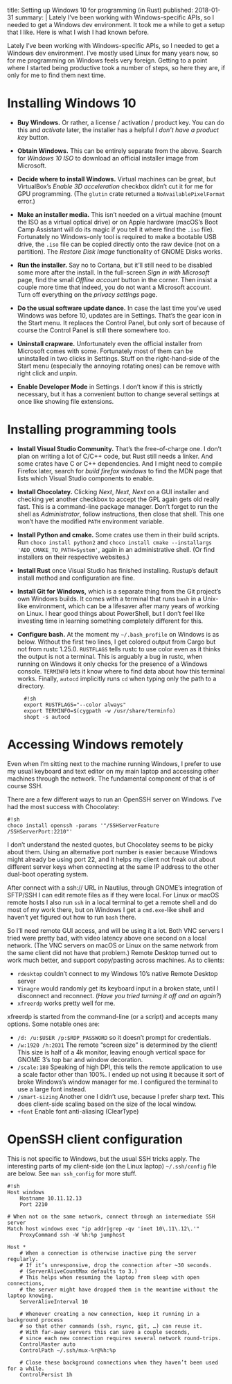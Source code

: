 title: Setting up Windows 10 for programming (in Rust)
published: 2018-01-31
summary: |
    Lately I’ve been working with Windows-specific APIs,
    so I needed to get a Windows dev environment.
    It took me a while to get a setup that I like.
    Here is what I wish I had known before.

Lately I’ve been working with Windows-specific APIs,
so I needed to get a Windows dev environment.
I’ve mostly used Linux for many years now,
so for me programming on Windows feels very foreign.
Getting to a point where I started being productive took a number of steps,
so here they are, if only for me to find them next time.

# Installing Windows 10

* **Buy Windows.**
  Or rather, a license / activation / product key.
  You can do this and *activate* later,
  the installer has a helpful *I don’t have a product key* button.

* **Obtain Windows.**
  This can be entirely separate from the above.
  Search for *Windows 10 ISO* to download an official installer image from Microsoft.

* **Decide where to install Windows.**
  Virtual machines can be great,
  but VirtualBox’s *Enable 3D acceleration* checkbox didn’t cut it for me for GPU programming.
  (The `glutin` crate returned a `NoAvailablePixelFormat` error.)

* **Make an installer media.**
  This isn’t needed on a virtual machine (mount the ISO as a virtual optical drive)
  or on Apple hardware
  (macOS’s Boot Camp Assistant will do its magic if you tell it where find the `.iso` file).
  Fortunately no Windows-only tool is required to make a bootable USB drive,
  the `.iso` file can be copied directly onto the raw device (not on a partition).
  The *Restore Disk Image* functionality of GNOME Disks works.

* **Run the installer.**
  Say no to Cortana, but it’ll still need to be disabled some more after the install.
  In the full-screen *Sign in with Microsoft* page,
  find the small *Offline account* button in the corner.
  Then insist a couple more time that indeed, you do not want a Microsoft account.
  Turn off everything on the *privacy settings* page.

* **Do the usual software update dance.**
  In case the last time you’ve used Windows was before 10, updates are in Settings.
  That’s the gear icon in the Start menu.
  It replaces the Control Panel,
  but only sort of because of course the Control Panel is still there somewhere too.

* **Uninstall crapware.**
  Unfortunately even the official installer from Microsoft comes with some.
  Fortunately most of them can be uninstalled in two clicks in Settings.
  Stuff on the right-hand-side of the Start menu (especially the annoying rotating ones)
  can be remove with right click and *unpin*.

* **Enable Developer Mode** in Settings.
  I don’t know if this is strictly necessary,
  but it has a convenient button to change several settings at once like showing file extensions.

# Installing programming tools

* **Install Visual Studio Community.**
  That’s the free-of-charge one.
  I don’t plan on writing a lot of C/C++ code, but Rust still needs a linker.
  And some crates have C or C++ dependencies.
  And I might need to compile Firefox later,
  search for *build firefox windows* to find the MDN page that lists
  which Visual Studio components to enable.

* **Install Chocolatey.**
  Clicking *Next*, *Next*, *Next* on a GUI installer
  and checking yet another checkbox to accept the GPL again gets old really fast.
  This is a command-line package manager.
  Don’t forget to run the shell as *Administrator*, follow instructions, then close that shell.
  This one won’t have the modified `PATH` environment variable.

* **Install Python and cmake.**
  Some crates use them in their build scripts.
  Run `choco install python2` and `choco install cmake --installargs 'ADD_CMAKE_TO_PATH=System'`,
  again in an administrative shell.
  (Or find installers on their respective websites.)

* **Install Rust**
  once Visual Studio has finished installing.
  Rustup’s default install method and configuration are fine.

* **Install Git for Windows,**
  which is a separate thing from the Git project’s own Windows builds.
  It comes with a terminal that runs `bash` in a Unix-like environment,
  which can be a lifesaver after many years of working on Linux.
  I hear good things about PowerShell,
  but I don’t feel like investing time in learning something completely different for this.

* **Configure bash.**
  At the moment my `~/.bash_profile` on Windows is as below.
  Without the first two lines, I get colored output from Cargo but not from rustc 1.25.0.
  `RUSTFLAGS` tells rustc to use color even as it thinks the output is not a terminal.
  This is arguably a bug in rustc,
  when running on Windows it only checks for the presence of a Windows console.
  `TERMINFO` lets it know where to find data about how this terminal works.
  Finally, `autocd` implicitly runs `cd` when typing only the path to a directory.

        #!sh
        export RUSTFLAGS="--color always"
        export TERMINFO=$(cygpath -w /usr/share/terminfo)
        shopt -s autocd

# Accessing Windows remotely

Even when I’m sitting next to the machine running Windows,
I prefer to use my usual keyboard and text editor on my main laptop
and accessing other machines through the network.
The fundamental component of that is of course SSH.

There are a few different ways to run an OpenSSH server on Windows.
I’ve had the most success with Chocolatey:

    #!sh
    choco install openssh -params '"/SSHServerFeature /SSHServerPort:2210"'

I don’t understand the nested quotes, but Chocolatey seems to be picky about them.
Using an alternative port number is easier because Windows might already be using port 22,
and it helps my client not freak out about different server keys
when connecting at the same IP address to the other dual-boot operating system.

After connect with a ssh:// URL in Nautilus,
through GNOME’s integration of SFTP/SSH I can edit remote files as if they were local.
For Linux or macOS remote hosts I also run `ssh` in a local terminal to get a remote shell
and do most of my work there,
but on Windows I get a `cmd.exe`-like shell and haven’t yet figured out how to run `bash` there.

So I’ll need remote GUI access, and will be using it a lot.
Both VNC servers I tried were pretty bad, with video latency above one second on a local network.
(The VNC servers on macOS or Linux on the same network from the same client did not have that problem.)
Remote Desktop turned out to work much better, and support copy/pasting across machines.
As to clients:

* `rdesktop` couldn’t connect to my Windows 10’s native Remote Desktop server
* `Vinagre` would randomly get its keyboard input in a broken state, until I disconnect and reconnect.
  (*Have you tried turning it off and on again?*)
* `xfreerdp` works pretty well for me.

xfreerdp is started from the command-line (or a script) and accepts many options.
Some notable ones are:

* `/d: /u:$USER /p:$RDP_PASSWORD` so it doesn’t prompt for credentials.
* `/w:1920 /h:2031` The remote “screen size” is determined by the client!
  This size is half of a 4k monitor,
  leaving enough vertical space for GNOME 3’s top bar and window decoration.
* `/scale:180` Speaking of high DPI,
  this tells the remote application to use a scale factor other than 100%.
  I ended up not using it because it sort of broke Windows’s window manager for me.
  I configured the terminal to use a large font instead.
* `/smart-sizing` Another one I didn’t use, because I prefer sharp text.
  This does client-side scaling based on the size of the local window.
* `+font` Enable font anti-aliasing (ClearType)

# OpenSSH client configuration

This is not specific to Windows, but the usual SSH tricks apply.
The interesting parts of my client-side (on the Linux laptop) `~/.ssh/config` file are below.
See `man ssh_config` for more stuff.


    #!sh
    Host windows
        Hostname 10.11.12.13
        Port 2210

    # When not on the same network, connect through an intermediate SSH server
    Match host windows exec "ip addr|grep -qv 'inet 10\.11\.12\.'"
        ProxyCommand ssh -W %h:%p jumphost

    Host *
        # When a connection is otherwise inactive ping the server regularly.
        # If it’s unresponsive, drop the connection after ~30 seconds.
        # (ServerAliveCountMax defaults to 3.)
        # This helps when resuming the laptop from sleep with open connections,
        # the server might have dropped them in the meantime without the laptop knowing.
        ServerAliveInterval 10

        # Whenever creating a new connection, keep it running in a background process
        # so that other commands (ssh, rsync, git, …) can reuse it.
        # With far-away servers this can save a couple seconds,
        # since each new connection requires several network round-trips.
        ControlMaster auto
        ControlPath ~/.ssh/mux-%r@%h:%p

        # Close these background connections when they haven’t been used for a while.
        ControlPersist 1h
